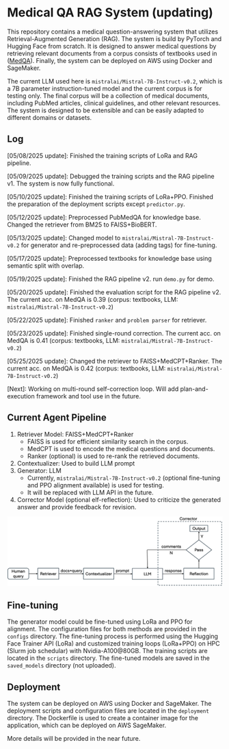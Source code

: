 # Medical QA RAG System (updating)
This repository contains a medical question-answering system that utilizes Retrieval-Augmented Generation (RAG). The system is build by PyTorch and Hugging Face from scratch. It is designed to answer medical questions by retrieving relevant documents from a corpus consists of textbooks used in ([MedQA](https://github.com/jind11/MedQA)). Finally, the system can be deployed on AWS using Docker and SageMaker. 

The current LLM used here is `mistralai/Mistral-7B-Instruct-v0.2`, which is a 7B parameter instruction-tuned model and the current corpus is for testing only. The final corpus will be a collection of medical documents, including PubMed articles, clinical guidelines, and other relevant resources. The system is designed to be extensible and can be easily adapted to different domains or datasets.

## Log
[05/08/2025 update]: Finished the training scripts of LoRa and RAG pipeline.

[05/09/2025 update]: Debugged the training scripts and the RAG pipeline v1. The system is now fully functional.

[05/10/2025 update]: Finished the training scripts of LoRa+PPO. Finished the preparation of the deployment scripts except `predictor.py`. 

[05/12/2025 update]: Preprocessed PubMedQA for knowledge base. Changed the retriever from BM25 to FAISS+BioBERT. 

[05/13/2025 update]: Changed model to `mistralai/Mistral-7B-Instruct-v0.2` for generator and re-preprocessed data (adding tags) for fine-tuning.

[05/17/2025 update]: Preprocessed textbooks for knowledge base using semantic split with overlap.

[05/19/2025 update]: Finished the RAG pipeline v2. run `demo.py` for demo.

[05/20/2025 update]: Finished the evaluation script for the RAG pipeline v2. The current acc. on MedQA is 0.39 (corpus: textbooks, LLM: `mistralai/Mistral-7B-Instruct-v0.2`)

[05/22/2025 update]: Finished `ranker` and `problem parser` for retriever. 

[05/23/2025 update]: Finished single-round correction. The current acc. on MedQA is 0.41 (corpus: textbooks, LLM: `mistralai/Mistral-7B-Instruct-v0.2`)

[05/25/2025 update]: Changed the retriever to FAISS+MedCPT+Ranker. The current acc. on MedQA is 0.42 (corpus: textbooks, LLM: `mistralai/Mistral-7B-Instruct-v0.2`)

[Next]: Working on multi-round self-correction loop. Will add plan-and-execution framework and tool use in the future. 

## Current Agent Pipeline 
1. Retriever Model: FAISS+MedCPT+Ranker
   - FAISS is used for efficient similarity search in the corpus.
   - MedCPT is used to encode the medical questions and documents.
   - Ranker (optional) is used to re-rank the retrieved documents.
2. Contextualizer: Used to build LLM prompt 
3. Generator: LLM
   - Currently, `mistralai/Mistral-7B-Instruct-v0.2` (optional fine-tuning and PPO alignment available) is used for testing.
   - It will be replaced with LLM API in the future.  
4. Corrector Model (optional elf-reflection): Used to criticize the generated answer and provide feedback for revision.

![Flowchart](asset/flowchart.png)

## Fine-tuning
The generator model could be fine-tuned using LoRa and PPO for alignment. The configuration files for both methods are provided in the `configs` directory. The fine-tuning process is performed using the Hugging Face Trainer API (LoRa) and customized training loops (LoRa+PPO) on HPC (Slurm job schedular) with Nvidia-A100@80GB. The training scripts are located in the `scripts` directory. The fine-tuned models are saved in the `saved_models` directory (not uploaded).

## Deployment
The system can be deployed on AWS using Docker and SageMaker. The deployment scripts and configuration files are located in the `deployment` directory. The Dockerfile is used to create a container image for the application, which can be deployed on AWS SageMaker. 

More details will be provided in the near future.






